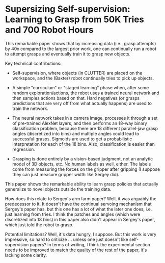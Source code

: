 # Supersizing Self-supervision: Learning to Grasp from 50K Tries and 700 Robot Hours

This remarkable paper shows that by increasing data (i.e., grasp attempts) by
40x compared to the largest prior work, one can continually run a robot to
attempt grasps and eventually train it to grasp new objects.

Key technical contributions:

- Self-supervision, where objects (in CLUTTER) are placed on the workspace, and
  the (Baxter) robot continually tries to pick up objects.

- A simple "curriculum" or "staged learning" phase when, after some random
  exploration/actions, the robot uses a trained neural network and then samples
  actions based on that. Hard negatives (or grasps predictions that are very
  off from what actually happens) are used to train the network.

- The neural network takes in a camera image, processes it through a set of
  pre-trained AlexNet layers, and then performs an 18-way binary classification
  problem, because there are 18 different parallel-jaw grasp angles (discretized
  into bins) and multiple angles could lead to successful grasps. Sigmoids are
  used to get a probabilistic interpretation for each of the 18 bins. Also,
  classification is easier than regression.

- Grasping is done entirely by a vision-based judgment, not an analytic model of
  3D objects, etc. No human labels as well, either. The labels come from
  measuring the forces on the gripper after gripping (I suppose they can just
  measure gripper width like Sergey did).

This paper shows the remarkable ability to learn grasp policies that actually
generalize to novel objects outside the training data.

How does this relate to Sergey's arm farm paper? Well, it was arguably the
predecessor to it. It doesn't have the continual servoing mechanism that
Sergey's paper has, but this one has a lot of what the later one does, i.e. just
learning from tries. I think the patches and angles (which were discretized into
18 bins) in this paper also didn't appear in Sergey's paper, which just told the
robot to grasp.

Potential limitations? Well, it's data hungry, I suppose. But this work is
very impressive, so hard to criticize ... unless one just doesn't like
self-supervision papers? In terms of writing, I think the experimental section
needs to be improved to match the quality of the rest of the paper, it's lacking
some clarity.
